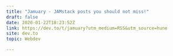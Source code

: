 ```yaml
---
title: "Jamuary - JAMstack posts you should not miss!"
draft: false
date: 2020-01-22T18:23:52Z
link: https://dev.to/t/jamuary?utm_medium=RSS&utm_source=hune
site: dev.to
topic: Webdev  

---
```

